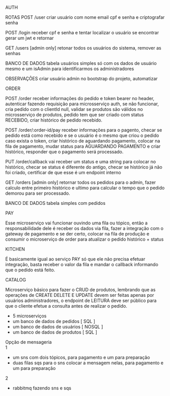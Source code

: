 AUTH

ROTAS
POST /user
criar usuário com nome email cpf e senha e criptografar senha

POST /login
receber cpf e senha e tentar localizar o usuário se encontrar gerar um jwt e retornar

GET /users [admin only]
retonar todos os usuários do sistema, remover as senhas

BANCO DE DADOS
tabela usuários simples só com os dados de usuário mesmo e um isAdmin para identificarmos os administradores

OBSERVAÇÕES
criar usuário admin no bootstrap do projeto, automatizar

ORDER

POST /order
receber informações do pedido e token bearer no header, autenticar fazendo requisição para microsserviço auth, se não funcionar, cria pedido com o clientId null, validar se produtos são válidos no microsserviço de produtos, pedido tem que ser criado com status RECEBIDO, criar histórico de pedido recebido.

POST /order/:order-id/pay
receber informações para o pagento, checar se pedido está como recebido e se o usuário é o mesmo que criou o pedido caso exista o token, criar histórico de aguardando pagamento, colocar na fila de pagamento, mudar status para AGUARDANDO PAGAMENTO e criar histórico, responder que o pagamento será processado.

PUT /order/callback
vai receber um status e uma string para colocar no histórico, checar se status é diferente do antigo, checar se histórico já não foi criado, certificar de que esse é um endpoint interno

GET /orders [admin only] 
retornar todos os pedidos para o admin, fazer calculo entre primeiro histórico e ultimo para calcular o tempo que o pedido demorou para ser processado.

BANCO DE DADOS
tabela simples com pedidos

PAY 

Esse microserviço vai funcionar ouvindo uma fila ou tópico, então a responsabilidade dele é receber os dados via fila, fazer a integração com o gateway de pagamento e se der certo, colocar na fila de produção e consumir o microserviço de order para atualizar o pedido histórico + status

KITCHEN 

É basicamente igual ao serviço PAY só que ele não precisa efetuar integração, basta receber o valor da fila e mandar o callback informando que o pedido está feito. 

CATALOG

Microserviço básico para fazer o CRUD de produtos, lembrando que as operações de CREATE DELETE E UPDATE devem ser feitas apenas por usuários administradores, o endpoint de LEITURA deve ser público para que o cliente efetue a consulta antes de realizar o pedido.

- 5 microserviços
- um banco de dados de pedidos [ SQL ]
- um banco de dados de usuários [ NOSQL ]
- um banco de dados de produtos [ SQL ]

Opção de mensageria  
1 
- um sns com dois tópicos, para pagamento e um para preparação 
- duas filas sqs para o sns colocar a mensagem nelas, para pagamento e um para preparação

2 
- rabbitmq fazendo sns e sqs


